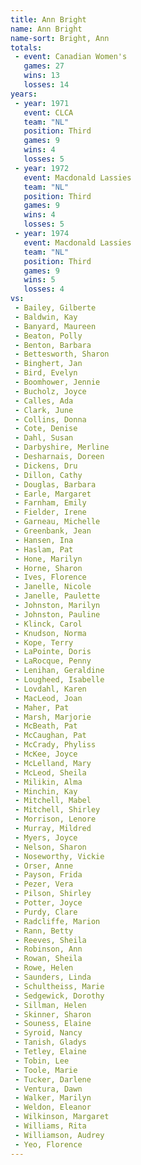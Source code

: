 ```yaml
---
title: Ann Bright
name: Ann Bright
name-sort: Bright, Ann
totals:
 - event: Canadian Women's
   games: 27
   wins: 13
   losses: 14
years:
 - year: 1971
   event: CLCA
   team: "NL"
   position: Third
   games: 9
   wins: 4
   losses: 5
 - year: 1972
   event: Macdonald Lassies
   team: "NL"
   position: Third
   games: 9
   wins: 4
   losses: 5
 - year: 1974
   event: Macdonald Lassies
   team: "NL"
   position: Third
   games: 9
   wins: 5
   losses: 4
vs:
 - Bailey, Gilberte
 - Baldwin, Kay
 - Banyard, Maureen
 - Beaton, Polly
 - Benton, Barbara
 - Bettesworth, Sharon
 - Binghert, Jan
 - Bird, Evelyn
 - Boomhower, Jennie
 - Bucholz, Joyce
 - Calles, Ada
 - Clark, June
 - Collins, Donna
 - Cote, Denise
 - Dahl, Susan
 - Darbyshire, Merline
 - Desharnais, Doreen
 - Dickens, Dru
 - Dillon, Cathy
 - Douglas, Barbara
 - Earle, Margaret
 - Farnham, Emily
 - Fielder, Irene
 - Garneau, Michelle
 - Greenbank, Jean
 - Hansen, Ina
 - Haslam, Pat
 - Hone, Marilyn
 - Horne, Sharon
 - Ives, Florence
 - Janelle, Nicole
 - Janelle, Paulette
 - Johnston, Marilyn
 - Johnston, Pauline
 - Klinck, Carol
 - Knudson, Norma
 - Kope, Terry
 - LaPointe, Doris
 - LaRocque, Penny
 - Lenihan, Geraldine
 - Lougheed, Isabelle
 - Lovdahl, Karen
 - MacLeod, Joan
 - Maher, Pat
 - Marsh, Marjorie
 - McBeath, Pat
 - McCaughan, Pat
 - McCrady, Phyliss
 - McKee, Joyce
 - McLelland, Mary
 - McLeod, Sheila
 - Milikin, Alma
 - Minchin, Kay
 - Mitchell, Mabel
 - Mitchell, Shirley
 - Morrison, Lenore
 - Murray, Mildred
 - Myers, Joyce
 - Nelson, Sharon
 - Noseworthy, Vickie
 - Orser, Anne
 - Payson, Frida
 - Pezer, Vera
 - Pilson, Shirley
 - Potter, Joyce
 - Purdy, Clare
 - Radcliffe, Marion
 - Rann, Betty
 - Reeves, Sheila
 - Robinson, Ann
 - Rowan, Sheila
 - Rowe, Helen
 - Saunders, Linda
 - Schultheiss, Marie
 - Sedgewick, Dorothy
 - Sillman, Helen
 - Skinner, Sharon
 - Souness, Elaine
 - Syroid, Nancy
 - Tanish, Gladys
 - Tetley, Elaine
 - Tobin, Lee
 - Toole, Marie
 - Tucker, Darlene
 - Ventura, Dawn
 - Walker, Marilyn
 - Weldon, Eleanor
 - Wilkinson, Margaret
 - Williams, Rita
 - Williamson, Audrey
 - Yeo, Florence
---
```

